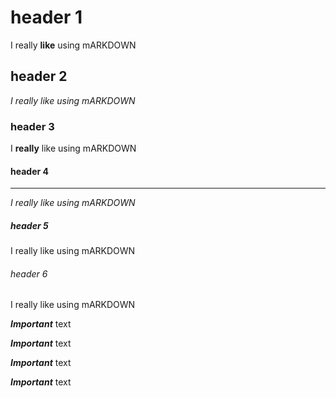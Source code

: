 # header 1

I really **like** using mARKDOWN

## header 2

*I really like using mARKDOWN*

### header 3

I __really__ like using mARKDOWN

#### header 4
______________________________________
_I really like using mARKDOWN_

##### header 5
I really like using mARKDOWN

###### header 6
I really like using mARKDOWN

***Important*** text 

___Important___ text 

__*Important*__ text 

**_Important_** text
